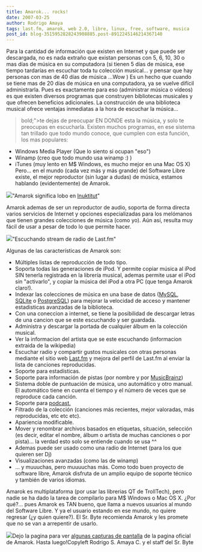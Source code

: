 ```yaml
---
title: Amarok... rocks!
date: 2007-03-25
author: Rodrigo Amaya
tags: last.fm, amarok, web 2.0, libre, linux, free, software, musica
post_id: blog-3515952828243908885.post-8912245146214367140
---
```


Para la cantidad de información que existen en Internet y que puede ser
      descargada, no es nada extraño que existan personas con 5, 6, 10, 30 o mas días de música en
      su computadora (si tienen 5 días de música, ese tiempo tardarías en escuchar toda tu colección
      musical... y pensar que hay personas con mas de 40 días de música ...Wow )
Es un
      hecho que cuando se tiene mas de 20 días de música en una computadora, ya se vuelve difícil
      administrarla.
Pues es exactamente para eso (administrar música o vídeos) es que
      existen diversos programas que construyen bibliotecas musicales y que ofrecen beneficios
      adicionales.
La construcción de una biblioteca musical ofrece ventajas inmediatas a
      la hora de escuchar la música...

>  bold;">te dejas de preocupar EN DONDE esta la música, y solo te preocupas en
> escucharla.
Existen muchos programas, en ese
      sistema tan trillado que todo mundo conoce, que cumplen con esta función, los mas
      populares:

- Windows Media Player (Que lo siento si ocupan "eso")
- Winamp (creo que todo mundo usa winamp :) )
- iTunes (muy lento en M$ Windows, es mucho mejor en una Mac OS X)
Pero... en el mundo (cada vez más y más grande) del
      Software Libre existe, el mejor reproductor (sin lugar
      a dudas) de música, estamos hablando (evidentemente) de Amarok.

[![](http://bp3.blogger.com/_ayvorITawE4/RgaR4sDxhYI/AAAAAAAAANI/GyafMf7JSCE/s400/Amarok-icon.png)](http://bp3.blogger.com/_ayvorITawE4/RgaR4sDxhYI/AAAAAAAAANI/GyafMf7JSCE/s1600-h/Amarok-icon.png)"Amarok significa lobo en
      [Inuktitut](http://es.wikipedia.org/wiki/Inuktitut)"

Amarok ademas de ser un reproductor de audio, soporta de forma directa varios servicios
      de Internet y opciones especializadas para los melómanos que tienen grandes colecciones de
      música (como yo).
Aún así, resulta muy fácil de usar a pesar de todo lo que permite
      hacer.

[![](http://bp2.blogger.com/_ayvorITawE4/RgaYpcDxhZI/AAAAAAAAANQ/fNdaqLn6uAM/s320/lfm_001.jpg)](http://bp2.blogger.com/_ayvorITawE4/RgaYpcDxhZI/AAAAAAAAANQ/fNdaqLn6uAM/s1600-h/lfm_001.jpg)"Escuchando stream de radio
      de Last.fm"

Algunas de las características de Amarok son:

- Múltiples listas de reproducción de todo tipo.
- Soporta todas las generaciones de iPod. Y permite copiar música al iPod SIN tenerla registrada en la librería musical, ademas permite usar el iPod sin "activarlo", y copiar la música del iPod a otra PC (que tenga Amarok claro!).
- Indexar las colecciones de música en una base de datos ([MySQL](http://es.wikipedia.org/wiki/MySQL), [SQLite](http://es.wikipedia.org/wiki/SQLite) o [PostgreSQL](http://es.wikipedia.org/wiki/PostgreSQL)) para mejorar la velocidad de acceso y mantener estadisticas avanzadas de la biblioteca.
- Con una coneccion a internet, se tiene la posibilidad de descargar letras de una cancion que se este escuchando y ser guardada.
- Administra y descargar la portada de cualquier álbum en la colección musical.
- Ver la informacion del artista que se este escuchando (informacion extraida de la wikipedia)
- Escuchar radio y compartir gustos musicales con otras personas mediante el sitio web [Last.fm](http://rodrigoamaya.blogspot.com/2007/03/lastfm-una-revolucin-musical.html) y mejora del perfil de Last.fm al enviar la lista de canciones reproducidas.
- Soporte para estadísticas.
- Soporte para información de pistas (por nombre y por [MusicBrainz](http://en.wikipedia.org/wiki/MusicBrainz))
- Sistema doble de puntuación de música, uno automático y otro manual. El automático tiene en cuenta el tiempo y el número de veces que se reproduce cada canción.
- Soporte para [podcast.](http://es.wikipedia.org/wiki/Podcast)
- Filtrado de la colección (canciones más recientes, mejor valoradas, más reproducidas, etc etc etc).
- Apariencia modificable.
- Mover y renombrar archivos basados en etiquetas, situación, selección (es decir, editar el nombre, álbum o artista de muchas canciones o por pista)... la verdad esto solo se entiende cuando se usa ^^
- Ademas puede ser usado como una radio de Internet (para los que quieren ser Dj)
- Visualizaciones avanzadas (como las de winamp)
- ... y muuuchas, pero muuuuchas más.
Como todo buen proyecto de software libre, Amarok disfruta de un
      amplio equipo de soporte técnico y también de varios idiomas.

Amarok es multiplataforma (por usar las librerias QT de
      TrollTech), pero nadie se ha dado la tarea de compilarlo para M$ Windows o Mac OS
      X.
¿Por qué?... pues Amarok es TAN bueno, que llama a nuevos usuarios
      al mundo del Software Libre.
Y ya el usuario estando en ese mundo, no quiere
      regresar (¿y quien quiere?).
El Sr. Byte recomienda Amarok y les promete que no se
      van a arrepentir de usarlo.

[![](http://bp0.blogger.com/_ayvorITawE4/Rgaat8DxhaI/AAAAAAAAANY/W3l6E9wM_ro/s400/happytux.png)](http://bp0.blogger.com/_ayvorITawE4/Rgaat8DxhaI/AAAAAAAAANY/W3l6E9wM_ro/s1600-h/happytux.png)Dejo la pagina para
      ver [algunas capturas de pantalla](http://amarok.kde.org/d/en/index.php?q=gallery&g2_itemId=103) de la pagina oficial de Amarok.
Hasta luego!Copyleft Rodrigo S. Amaya C. y el staff del Sr.
      Byte